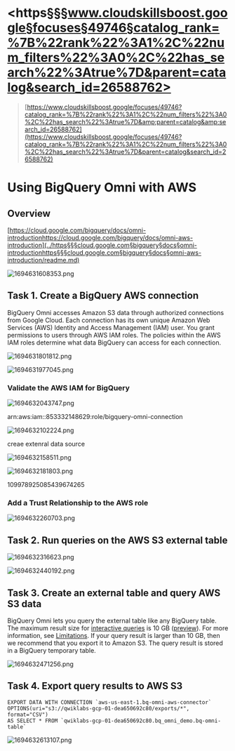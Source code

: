 # <https§§§www.cloudskillsboost.google§focuses§49746§catalog_rank=%7B%22rank%22%3A1%2C%22num_filters%22%3A0%2C%22has_search%22%3Atrue%7D&parent=catalog&search_id=26588762>

> [https://www.cloudskillsboost.google/focuses/49746?catalog_rank=%7B%22rank%22%3A1%2C%22num_filters%22%3A0%2C%22has_search%22%3Atrue%7D&amp;parent=catalog&amp;search_id=26588762](https://www.cloudskillsboost.google/focuses/49746?catalog_rank=%7B%22rank%22%3A1%2C%22num_filters%22%3A0%2C%22has_search%22%3Atrue%7D&parent=catalog&search_id=26588762)

# Using BigQuery Omni with AWS


## Overview

[https://cloud.google.com/bigquery/docs/omni-introductionhttps://cloud.google.com/bigquery/docs/omni-aws-introduction](../https§§§cloud.google.com§bigquery§docs§omni-introductionhttps§§§cloud.google.com§bigquery§docs§omni-aws-introduction/readme.md)

![1694631608353.png](./1694631608353.png)

## Task 1. Create a BigQuery AWS connection

BigQuery Omni accesses Amazon S3 data through authorized connections from Google Cloud. Each connection has its own unique Amazon Web Services (AWS) Identity and Access Management (IAM) user. You grant permissions to users through AWS IAM roles. The policies within the AWS IAM roles determine what data BigQuery can access for each connection.

![1694631801812.png](./1694631801812.png)

![1694631977045.png](./1694631977045.png)

### Validate the AWS IAM for BigQuery

![1694632043747.png](./1694632043747.png)

arn:aws:iam::853332148629:role/bigquery-omni-connection

![1694632102224.png](./1694632102224.png)

creae extenral data source

![1694632158511.png](./1694632158511.png)

![1694632181803.png](./1694632181803.png)

109978925085439674265

### Add a Trust Relationship to the AWS role

![1694632260703.png](./1694632260703.png)

## Task 2. Run queries on the AWS S3 external table

![1694632316623.png](./1694632316623.png)

![1694632440192.png](./1694632440192.png)



## Task 3. Create an external table and query AWS S3 data

BigQuery Omni lets you query the external table like any BigQuery table. The maximum result size for [interactive queries](https://cloud.google.com/bigquery/docs/running-queries#queries) is 10 GB ([preview](https://cloud.google.com/products#product-launch-stages)). For more information, see [Limitations](https://cloud.google.com/bigquery/docs/omni-introduction#limitations). If your query result is larger than 10 GB, then we recommend that you export it to Amazon S3. The query result is stored in a BigQuery temporary table.


![1694632471256.png](https://file+.vscode-resource.vscode-cdn.net/c:/Users/mario/Dropbox/_CODE/gcloud_0to100/https%C2%A7%C2%A7%C2%A7www.cloudskillsboost.google%C2%A7focuses%C2%A749746%C2%A7catalog_rank=%7B%22rank%22%3A1%2C%22num_filters%22%3A0%2C%22has_search%22%3Atrue%7D&parent=catalog&search_id=26588762/1694632471256.png)


## Task 4. Export query results to AWS S3

```
EXPORT DATA WITH CONNECTION `aws-us-east-1.bq-omni-aws-connector`
OPTIONS(uri="s3://qwiklabs-gcp-01-dea650692c80/exports/*", format="CSV")
AS SELECT * FROM `qwiklabs-gcp-01-dea650692c80.bq_omni_demo.bq-omni-table`
```

 ![1694632613107.png](./1694632613107.png)

